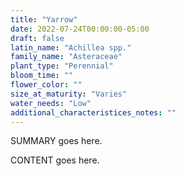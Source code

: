 ```yaml
---
title: "Yarrow"
date: 2022-07-24T00:00:00-05:00
draft: false
latin_name: "Achillea spp."
family_name: "Asteraceae"
plant_type: "Perennial"
bloom_time: ""
flower_color: ""
size_at_maturity: "Varies"
water_needs: "Low"
additional_characteristices_notes: ""
---
```


SUMMARY goes here.

<!--more-->

CONTENT goes here.